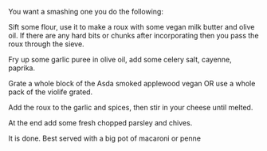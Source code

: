 You want a smashing one you do the following:

Sift some flour, use it to make a roux with some vegan milk butter and olive oil. If there are any hard bits or chunks after incorporating then you pass the roux through the sieve.

Fry up some garlic puree in olive oil, add some celery salt, cayenne, paprika.

Grate a whole block of the Asda smoked applewood vegan OR use a whole pack of the violife grated.

Add the roux to the garlic and spices, then stir in your cheese until melted.

At the end add some fresh chopped parsley and chives.

It is done. Best served with a big pot of macaroni or penne
